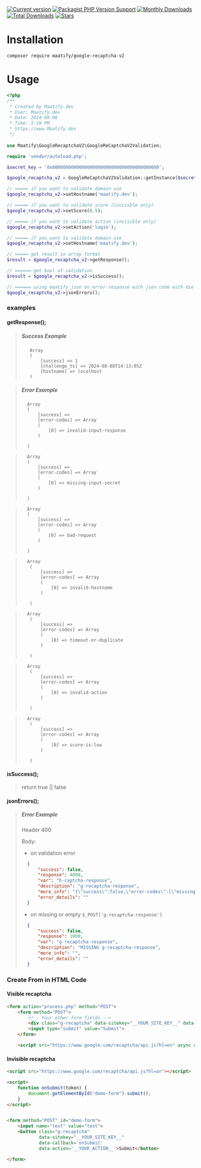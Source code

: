 [![Current version](https://img.shields.io/packagist/v/maatify/google-recaptcha-v2)][pkg]
[![Packagist PHP Version Support](https://img.shields.io/packagist/php-v/maatify/google-recaptcha-v2)][pkg]
[![Monthly Downloads](https://img.shields.io/packagist/dm/maatify/google-recaptcha-v2)][pkg-stats]
[![Total Downloads](https://img.shields.io/packagist/dt/maatify/google-recaptcha-v2)][pkg-stats]
[![Stars](https://img.shields.io/packagist/stars/maatify/google-recaptcha-v2)](https://github.com/maatify/GoogleRecaptchaV2/stargazers)

[pkg]: <https://packagist.org/packages/maatify/google-recaptcha-v2>
[pkg-stats]: <https://packagist.org/packages/maatify/google-recaptcha-v2/stats>

# Installation

```shell
composer require maatify/google-recaptcha-v2
```

# Usage

```PHP
<?php
/**
 * Created by Maatify.dev
 * User: Maatify.dev
 * Date: 2024-08-08
 * Time: 5:19 PM
 * https://www.Maatify.dev
 */
 
use Maatify\GoogleRecaptchaV2\GoogleReCaptchaV2Validation;

require 'vendor/autoload.php';

$secret_key = '0x0000000000000000000000000000000000000000';

$google_recaptcha_v2 = GoogleReCaptchaV2Validation::getInstance($secret_key);

// ===== if you want to validate domain use
$google_recaptcha_v2->setHostname('maatify.dev');

// ===== if you want to validate score (invisible only)
$google_recaptcha_v2->setScore(0.5);

// ===== if you want to validate action (invisible only)
$google_recaptcha_v2->setAction('login');

// ===== if you want to validate domain use
$google_recaptcha_v2->setHostname('maatify.dev');

// ===== get result in array format
$result = $google_recaptcha_v2->getResponse();

// ====== get bool of validation 
$result = $google_recaptcha_v2->isSuccess();

// ====== using maatify json on error response with json code with die and if success there is no error
$google_recaptcha_v2->jsonErrors();
```

### examples
#### getResponse();
>##### Success Example
>        Array
>        (
>            [success] => 1
>            [challenge_ts] => 2024-08-08T14:13:05Z
>            [hostname] => localhost
>        )

>##### Error Example
>       Array
>       (
>           [success] =>
>           [error-codes] => Array
>           (
>               [0] => invalid-input-response
>           )
>       
>       )

>       Array
>       (
>           [success] =>
>           [error-codes] => Array
>           (
>               [0] => missing-input-secret
>           )
>       
>       )

>       Array
>       (
>           [success] =>
>           [error-codes] => Array
>           (
>               [0] => bad-request
>           )
>       
>       )

>       Array
>        (
>            [success] =>
>            [error-codes] => Array
>            (
>                [0] => invalid-hostname
>            )
>
>        )

>       Array
>        (
>            [success] =>
>            [error-codes] => Array
>            (
>                [0] => timeout-or-duplicate
>            )
>        
>        )

>       Array
>        (
>            [success] =>
>            [error-codes] => Array
>            (
>                [0] => invalid-action
>            )
>        
>        )

>       Array
>        (
>            [success] =>
>            [error-codes] => Array
>            (
>                [0] => score-is-low
>            )
>        
>        )


#### isSuccess();
>return true || false


#### jsonErrors();
>##### Error Example
> 
>   Header 400 
> 
>   Body:
> 
> - on validation error
> 
>```json
>   {
>       "success": false,
>       "response": 4000,
>       "var": "h-captcha-response",
>       "description": "g-recaptcha-response",
>       "more_info": "{\"success\":false,\"error-codes\":[\"missing-input-response\",\"missing-input-secret\"]}",
>       "error_details": ""
>   }
>```
> 
> - on missing or empty `$_POST['g-recaptcha-response']`
> 
>```json
>   {
>       "success": false,
>       "response": 1000,
>       "var": "g-recaptcha-response",
>       "description": "MISSING g-recaptcha-response",
>       "more_info": "",
>       "error_details": ""
>   }
>```


### Create From in HTML Code 
#### Visible recaptcha
```html
<form action="process.php" method="POST">
    <form method="POST">
        <!-- Your other form fields -->
        <div class="g-recaptcha" data-sitekey="__YOUR_SITE_KEY__" data-theme="dark" data-hl="ar"></div>
        <input type="submit" value="Submit">
    </form>

    <script src="https://www.google.com/recaptcha/api.js?hl=en" async defer></script>
```

#### Invisible recaptcha
```html
<script src="https://www.google.com/recaptcha/api.js?hl=ar"></script>

<script>
    function onSubmit(token) {
        document.getElementById("demo-form").submit();
    }
</script>


<form method="POST" id="demo-form">
    <input name="test" value="test">
    <button class="g-recaptcha"
            data-sitekey="__YOUR_SITE_KEY__"
            data-callback='onSubmit'
            data-action='__YOUR_ACTION__'>Submit</button>

</form>
```